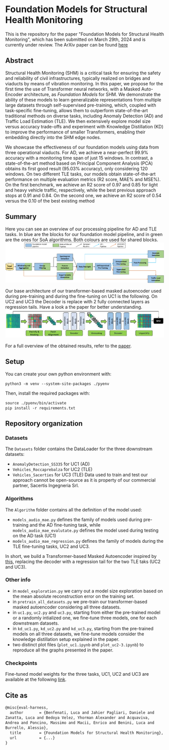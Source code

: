 # Foundation Models for Structural Health Monitoring
This is the repository for the paper "Foundation Models for Structural Health Monitoring", which has been submitted on March 29th, 2024 and is currently under review. The ArXiv paper can be found [here](link)

## Abstract
Structural Health Monitoring (SHM) is a critical task for ensuring the safety and reliability of civil infrastructures, typically realized on bridges and viaducts by means of vibration monitoring.
In this paper, we propose for the first time the use of Transformer neural networks, with a Masked Auto-Encoder architecture, as *Foundation Models* for SHM. We demonstrate the ability of these models to learn generalizable representations from multiple large datasets through self-supervised pre-training, which, coupled with task-specific fine-tuning, allows them to outperform state-of-the-art traditional methods on diverse tasks, including Anomaly Detection (AD) and Traffic Load Estimation (TLE). We then extensively explore model size versus accuracy trade-offs and experiment with Knowledge Distillation (KD) to improve the performance of smaller Transformers, enabling their embedding directly into the SHM edge nodes.

We showcase the effectiveness of our foundation models using data from three operational viaducts. For AD, we achieve a near-perfect 99.9\% accuracy with a monitoring time span of just 15 windows. In contrast, a state-of-the-art method based on Principal Component Analysis (PCA) obtains its first good result (95.03\% accuracy), only considering 120 windows. On two different TLE tasks, our models obtain state-of-the-art performance on multiple evaluation metrics (R2 score, MAE\% and MSE\%). On the first benchmark, we achieve an R2 score of 0.97 and 0.85 for light and heavy vehicle traffic, respectively, while the best previous approach stops at 0.91 and 0.84. On the second one, we achieve an R2 score of 0.54 versus the 0.10 of the best existing method

## Summary 
Here you can see an overview of our processing pipeline for AD and TLE tasks. In blue are the blocks for our foundation model pipeline, and in green are the ones for SoA algorithms. Both colours are used for shared blocks. 
![](images/processing_pipeline.png)

Our base architecture of our transformer-based masked autoencoder used during pre-training and during the fine-tuning on UC1 is the following. On UC2 and UC3 the Decoder is replace with 2 fully connected layers as regression tails. Have a look a the paper for better understanding.
![](images/base_model.jpg)

For a full overview of the obtained results, refer to the [paper](link).

## Setup
You can create your own python environment with: 
```
python3 -m venv --system-site-packages ./pyenv
```

Then, install the required packages with:
```
source ./pyenv/bin/activate
pip install -r requirements.txt
```
## Repository organization
### Datasets
The `Datasets` folder contains the DataLoader for the three downstream datasets: 
- `AnomalyDetection_SS335` for UC1 (AD)
- `Vehicles_Roccaprebalza` for UC2 (TLE)
- `Vehicles_Sacerties` for UC3 (TLE)
Data used to train and test our approach cannot be open-source as it is property of our commercial partner, Sacertis Ingegneria Srl.

### Algorithms
The `Algorithm` folder contains all the definition of the model used: 
- `models_audio_mae.py` defines the family of models used during pre-training and the AD fine-tuning task, while `models_audio_mae_evalutate.py` defines the model used during testing on the AD task (UC1)
- `models_audio_mae_regression.py` defines the family of models during the TLE fine-tuning tasks, UC2 and UC3.

In short, we build a Transformer-based Masked Autoencoder inspired by [this](https://arxiv.org/abs/2207.06405), replacing the decoder with a regression tail for the two TLE taks (UC2 and UC3).

### Other info
- in `model_exploration.py` we carry out a model size exploration based on the mean absolute reconstruction error on the training set.
- in `pretrain_all_datasets.py`  we pre-train our transformer-based masked autoencoder considering all three datasets.
- in `uc1.py`, `uc2.py` and `uc3.py`, starting from either the pre-trained model or a randomly intialized one, we fine-tune three models, one for each downstream datasets. 
- in `kd_uc1.py`, `kd_uc2.py` and `kd_uc3.py`, starting from the pre-trained models on all three datasets, we fine-tune models consider the knowledge distillation setup explained in the paper.
- two distinct plot files (`plot_uc1.ipynb` and `plot_uc2-3.ipynb`) to reproduce all the graphs presented in the paper.

### Checkpoints
Fine-tuned model weights for the three tasks, UC1, UC2 and UC3 are available at the following [link](https://drive.google.com/drive/folders/15sT3LZ8MLAe8Obt5V2kbT2-3VtSs3_Kq?usp=drive_link).

## Cite as
```
@misc{eval-harness,
  author       = {Benfenati, Luca and Jahier Pagliari, Daniele and Zanatta, Luca and Bedoya Velez, Yhorman Alexander and Acquaviva, Andrea and Poncino, Massimo and Macii, Enrico and Benini, Luca and Burrello, Alessio},
  title        = {Foundation Models for Structural Health Monitoring},
  url          = {...}
}
```
